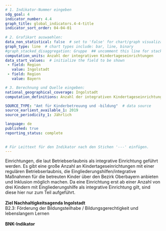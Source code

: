```yaml
---
# 1. Indikator-Nummer eingeben 
sdg_goal: 4 
indicator_number: 4.4
graph_title: global_indicators.4-4-title
indicator_sort_order: 04-04-01
 
# 2. Grafikart auswaehlen: 
data_non_statistical: false  # set to 'false' for chart/graph visualization 
graph_type: line  # chart types include: bar, line, binary 
#graph_stacked_disaggregation: Gruppe  ## uncomment this line for stacked bars. eplace 'Geschlecht' with the field of aggregation. 
computation_units: Anzahl der integrativen Kindertageseinrichtungen
data_start_values:  # initialize the field to be shown  
 - field: Region 
   value: Ingolstadt 
 - field: Region 
   value: Bayern 

# 3. Berechnung und Quelle eingeben: 
national_geographical_coverage: Ingolstadt 
computation_definitions: Anzahl der integrativen Kindertageseinrichtungen in Ingolstadt

SOURCE_TYPE: "Amt für Kinderbetreuung und -bildung"  # data source  
source_earliest_available_1: 2019
source_periodicity_1: Jährlich

language: de   
published: true 
reporting_status: complete
 
 
# Für Leittext für den Indikator nach den Stichen '---' einfügen. 
---
```

Einrichtungen, die laut Betriebserlaubnis als integrative Einrichtung geführt werden. Es gibt eine große Anzahl an Kindertageseinrichtungen mit einer regulären Betriebserlaubnis, die Eingliederungshilfen/integrative Maßnahmen für die betreuten Kinder über den Bezirk Oberbayern anbieten und Inklusion möglich machen. Da eine Einrichtung erst ab einer Anzahl von drei Kindern mit Eingliederungshilfe als integrative Einrichtung gilt, sind diese hier nur zum Teil aufgeführt.<br>
<br>
<b>Ziel Nachhaltigkeitsagenda Ingolstadt</b><br>
B2.3: Förderung der Bildungsteilhabe / Bildungsgerechtigkeit und lebenslangem Lernen<br>
<br>
<b>BNK-Indikator</b>
